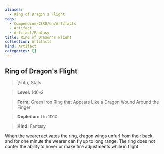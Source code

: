 ```yaml
---
aliases:
  - Ring of Dragon's Flight
tags:
  - Compendium/CSRD/en/Artifacts
  - Artifact
  - Artifact/Fantasy
title: Ring of Dragon's Flight
collection: Artifacts
kind: Artifact
categories: []
---
```

## Ring of Dragon's Flight    
>[!info] Stats    
> **Level:** 1d6+2    
> **Form:** Green Iron Ring that Appears Like a Dragon Wound Around the Finger    
> **Depletion:** 1 in 1D10    
> **Kind:** Fantasy  
    
When the wearer activates the ring, dragon wings unfurl from their back, and for one minute the wearer can fly up to long range. The ring does not confer the ability to hover or make fine adjustments while in flight.